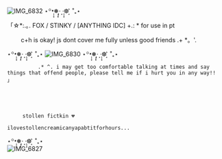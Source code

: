 ![IMG_6832](https://github.com/user-attachments/assets/afea83ba-dd6d-4073-aa2f-1e058f7a46f8)
⋆꙳•̩̩͙❅*̩̩͙‧͙ ‧͙*̩̩͙❆ ͙͛ ˚₊⋆





「☆*:.｡. FOX / STINKY / [ANYTHING IDC] +.: * for use in pt      





　             　c+h is okay! js dont cover me fully unless good friends .+ *。'.     







⋆꙳•̩̩͙❅*̩̩͙‧͙ ‧͙*̩̩͙❆ ͙͛ ˚₊⋆
![IMG_6830](https://github.com/user-attachments/assets/41c41519-85f6-4f4c-9198-83433b03803a)
⋆꙳•̩̩͙❅*̩̩͙‧͙ ‧͙*̩̩͙❆ ͙͛ ˚₊⋆




        
              .* ^. i may get too comfortable talking at times and say things that offend people, please tell me if i hurt you in any way!! 」




              
         stollen fictkin 💔 

    ilovestollencreamicanyapabtitforhours...


 ⋆꙳•̩̩͙❅*̩̩͙‧͙ ‧͙*̩̩͙❆ ͙͛ ˚₊⋆   
![IMG_6827](https://github.com/user-attachments/assets/58c4a752-5ac9-44c0-8e20-754ce39095e1)
